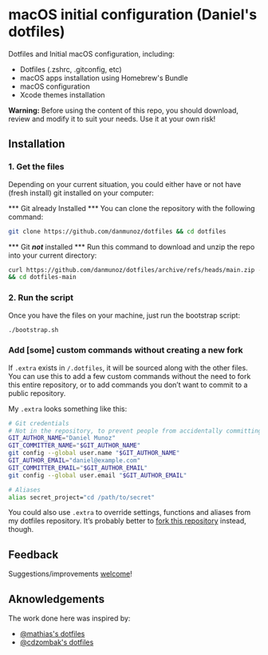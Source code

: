 # macOS initial configuration (Daniel's dotfiles)

Dotfiles and Initial macOS configuration, including:
- Dotfiles (.zshrc, .gitconfig, etc)
- macOS apps installation using Homebrew's Bundle
- macOS configuration
- Xcode themes installation

**Warning:** Before using the content of this repo, you should download, review and modify it to suit your needs. Use it at your own risk!

## Installation

### 1. Get the files
Depending on your current situation, you could either have or not have (fresh install) git installed on your computer:

*** Git already Installed ***
You can clone the repository with the following command:

```bash
git clone https://github.com/danmunoz/dotfiles && cd dotfiles
```

*** Git ***not*** installed ***
Run this command to download and unzip the repo into your current directory:

```bash
curl https://github.com/danmunoz/dotfiles/archive/refs/heads/main.zip -L -o dotfiles.zip && unzip dotfiles.zip && rm -f dotfiles.zip \
&& cd dotfiles-main
```
### 2. Run the script
Once you have the files on your machine, just run the bootstrap script:

```bash
./bootstrap.sh
```

### Add [some] custom commands without creating a new fork

If `.extra` exists in `/.dotfiles`, it will be sourced along with the other files. You can use this to add a few custom commands without the need to fork this entire repository, or to add commands you don’t want to commit to a public repository.

My `.extra` looks something like this:

```bash
# Git credentials
# Not in the repository, to prevent people from accidentally committing under my name
GIT_AUTHOR_NAME="Daniel Munoz"
GIT_COMMITTER_NAME="$GIT_AUTHOR_NAME"
git config --global user.name "$GIT_AUTHOR_NAME"
GIT_AUTHOR_EMAIL="daniel@example.com"
GIT_COMMITTER_EMAIL="$GIT_AUTHOR_EMAIL"
git config --global user.email "$GIT_AUTHOR_EMAIL"

# Aliases
alias secret_project="cd /path/to/secret"
```

You could also use `.extra` to override settings, functions and aliases from my dotfiles repository. It’s probably better to [fork this repository](https://github.com/danmunoz/dotfiles/fork) instead, though.

## Feedback

Suggestions/improvements
[welcome](https://github.com/danmunoz/dotfiles/issues)!

## Aknowledgements
The work done here was inspired by:
- [@mathias's dotfiles](https://github.com/mathiasbynens/dotfiles)
- [@cdzombak's dotfiles](https://github.com/cdzombak/dotfiles)